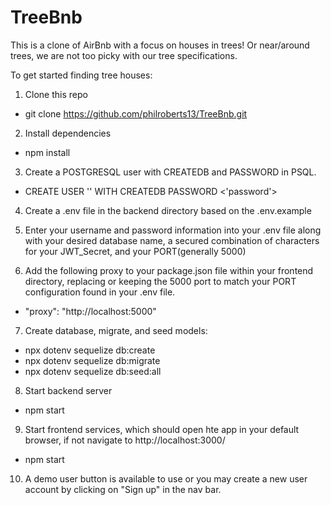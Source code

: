 # TreeBnb
This is a clone of AirBnb with a focus on houses in trees! Or near/around trees, we are not too picky with our tree specifications. 

To get started finding tree houses:

1. Clone this repo
  * git clone https://github.com/philroberts13/TreeBnb.git
  
2. Install dependencies
  * npm install
  
3. Create a POSTGRESQL user with CREATEDB and PASSWORD in PSQL.
  * CREATE USER '<name>' WITH CREATEDB PASSWORD <'password'>
  
4. Create a .env file in the backend directory based on the .env.example
  
5. Enter your username and password information into your .env file along with your desired database name, a 
   secured combination of characters for your JWT_Secret, and your PORT(generally 5000)
  
6. Add the following proxy to your package.json file within your frontend directory, replacing or 
   keeping the 5000 port to match your PORT configuration found in your .env file.
  * "proxy": "http://localhost:5000"
  
7. Create database, migrate, and seed models:
  * npx dotenv sequelize db:create
  * npx dotenv sequelize db:migrate
  * npx dotenv sequelize db:seed:all
  
8. Start backend server
  * npm start

9. Start frontend services, which should open hte app in your default browser, if not navigate to http://localhost:3000/
  * npm start
  
10. A demo user button is available to use or you may create a new user account by clicking on "Sign up" in the nav bar. 
